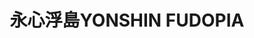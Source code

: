 ---
title: "永心浮島YONSHIN FUDOPIA"
description: "永心浮島YONSHIN FUDOPIA"
layout: shop
keywords:
  - 美食競賽
  - 台灣美食
  - 美食精選
datePublished: "2025-06-30"
dateModified: "2025-07-05"
city: "高雄市"
district: "鼓山區"
address: "高雄市鼓山區蓬萊路大港倉七庫6之6號"
phone: "075216021"
geo: "22.617182658991844, 120.28402247048"
google_map: "https://maps.app.goo.gl/Gu2LcqCDvWyPcq328"
footinder: "https://footinder.com.tw/%e9%ab%98%e9%9b%84%e5%b8%82%e9%bc%93%e5%b1%b1%e5%8d%80/362187/"
official: "https://www.facebook.com/yonshinfodopia/"
award:
  - name: "500盤"
    year: "2024"
    entries:
      - dishes:
          - "台式青醬牡蠣炒麵"

---